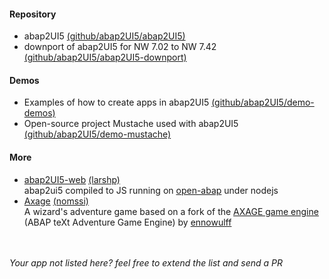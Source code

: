 #### Repository
* abap2UI5 [(github/abap2UI5/abap2UI5)](https://github.com/abap2UI5/abap2UI5)
* downport of abap2UI5 for NW 7.02 to NW 7.42 [(github/abap2UI5/abap2UI5-downport)](https://github.com/abap2UI5/abap2UI5-downport)

#### Demos
* Examples of how to create apps in abap2UI5 [(github/abap2UI5/demo-demos)](https://github.com/abap2UI5/demo-demos)
* Open-source project Mustache used with abap2UI5 [(github/abap2UI5/demo-mustache)](https://github.com/abap2UI5/demo-mustache)

#### More
* [abap2UI5-web](https://github.com/larshp/abap2ui5-web) [(larshp)](https://github.com/larshp) <br> abap2ui5 compiled to JS running on [open-abap](https://github.com/open-abap) under nodejs
* [Axage](https://github.com/nomssi/axage/) [(nomssi)](https://github.com/nomssi)  <br>  A wizard's adventure game based on a fork of the [AXAGE game engine](https://github.com/Ennowulff/axage) (ABAP teXt Adventure Game Engine) by [ennowulff](https://github.com/Ennowulff)

<br><br>
_Your app not listed here? feel free to extend the list and send a PR_

